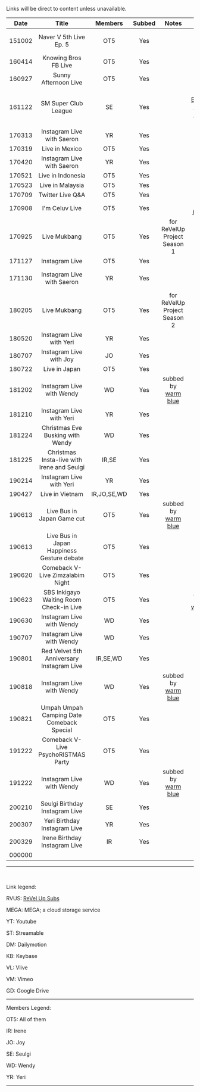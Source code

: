 Links will be direct to content unless unavailable.


| Date   | Title                                      | Members     | Subbed    | Notes                             | Links   |
|:-:     |:-:                                         |:-:          |:-:        |:-:                                |:-:      |
| 151002 | Naver V 5th Live Ep. 5                     | OT5         | Yes       |                                   | [RVUS](https://revelupsubs.com/2015/10/02/eng-151002-red-velvet-naver-v-5th-live-ep-5/), [MEGA](https://mega.nz/#!ZxgUVAZY!9SPGlyQYYnfiNEM51bxc1Cp2bbPByzJbhQ1ZOAdIHxg), [KB](https://keybase.pub/telemaxus/rv/livestream/151002%20Naver%20Live%205th%20Live%20Episode%205.mp4) |
| 160414 | Knowing Bros FB Live                       | OT5         | Yes       |                                   | [ST](https://streamable.com/s/oz7ae/oozzbi), [KB](https://keybase.pub/telemaxus/rv/livestream/160414%20Red%20Velvet%20-%20Knowing%20Bros%20FB%20Live%20with%20Heechul%20of%20Super%20Junior.mp4) |
| 160927 | Sunny Afternoon Live                       | OT5         | Yes       |                                   | [YT](https://youtu.be/WsHd3ON2zeg) |
| 161122 | SM Super Club League                       | SE          | Yes       |                                   | [w\/ Baekhyun \(YT\)](https://youtu.be/HVsrvSiCxr0), [w\/ Heechul \(YT\)](https://youtu.be/h4j7zPfCzRs) |
| 170313 | Instagram Live with Saeron                 | YR          | Yes       |                                   | [YT](https://youtu.be/LPsZ4sxvqKo) |
| 170319 | Live in Mexico                             | OT5         | Yes       |                                   | [YT](https://youtu.be/5_XsPOwl7rI) |
| 170420 | Instagram Live with Saeron                 | YR          | Yes       |                                   | [YT](https://youtu.be/ap6bGxy9uTI) |
| 170521 | Live in Indonesia                          | OT5         | Yes       |                                   | [YT](https://youtu.be/iNXasmLt9kA) |
| 170523 | Live in Malaysia                           | OT5         | Yes       |                                   | [YT](https://youtu.be/R5FYDwWEyoo) |
| 170709 | Twitter Live Q&A                           | OT5         | Yes       |                                   | [YT](https://youtu.be/egC67gnow0o) |
| 170908 | I'm Celuv Live                             | OT5         | Yes       |                                   | [RVUS \(VM\)](https://revelupsubs.com/2017/09/08/eng-170908-red-velvet-im-celuv-live/), [KB](https://keybase.pub/telemaxus/rv/livestream/170908%20Red%20Velvet%20%E1%84%85%E1%85%A6%E1%84%83%E1%85%B3%E1%84%87%E1%85%A6%E1%86%AF%E1%84%87%E1%85%A6%E1%86%BA%20I'm%20Celuv%20LIVE.mp4) |
| 170925 | Live Mukbang                               | OT5         | Yes       | for ReVelUp Project Season 1      | [YT](https://youtu.be/GulFRqOoH8c) |
| 171127 | Instagram Live                             | OT5         | Yes       |                                   | [YT](https://youtu.be/-LlHmPBizd8) |
| 171130 | Instagram Live with Saeron                 | YR          | Yes       |                                   | [RVUS](https://revelupsubs.com/2017/11/30/eng-171130-yeri-insta-live-w-saeron/), [MEGA](https://mega.nz/#!dwp1EaRQ!P5QUG1U2gqiU5VVpflUctXZ9tCHNHy_uHajcmgV1i1Y), [KB](https://keybase.pub/telemaxus/rv/livestream/171130%20Yeri%20on%20Saeron's%20Instagram%20Live%20(Copyrighted%20Songs%20Deleted).mp4) |
| 180205 | Live Mukbang                               | OT5         | Yes       | for ReVelUp Project Season 2      | [DM](https://www.dailymotion.com/embed/video/k18miW12PMjlSptdmlu), [MEGA](https://mega.nz/#!g9IWSQCJ!sQY_kbMiaGkON1gxPtRGlo7UUSFcYwsYjUTnms5pde4), [KB](https://keybase.pub/telemaxus/rv/livestream/180205%20Red%20Velvet%20-%20Oksusu%20Live%20Mukbang.mp4) |
| 180520 | Instagram Live with Yeri                   | YR          | Yes       |                                   | [YT](https://revelupsubs.com/2018/05/20/eng-180520-yeri-instagram-live/) |
| 180707 | Instagram Live with Joy                    | JO          | Yes       |                                   | [YT](https://youtu.be/3eMfxLTMq-k) |
| 180722 | Live in Japan                              | OT5         | Yes       |                                   | [YT](https://youtu.be/4Wae2wVYWa8) |
| 181202 | Instagram Live with Wendy                  | WD          | Yes       | subbed by [warm blue][warmblue]   | [YT](https://youtu.be/yqgYi3z_Ilc) |
| 181210 | Instagram Live with Yeri                   | YR          | Yes       |                                   | [YT](https://youtu.be/W46th1zcNVc) |
| 181224 | Christmas Eve Busking with Wendy           | WD          | Yes       |                                   | [YT](https://youtu.be/c1tdnIolchk) |
| 181225 | Christmas Insta-live with Irene and Seulgi | IR,SE       | Yes       |                                   | [YT](https://youtu.be/XUpX3um8T9g) |
| 190214 | Instagram Live with Yeri                   | YR          | Yes       |                                   | [YT](https://youtu.be/bs6UKf2rrd8) |
| 190427 | Live in Vietnam                            | IR,JO,SE,WD | Yes       |                                   | [YT](https://youtu.be/S6DHz5ndhTs) |
| 190613 | Live Bus in Japan Game cut                 | OT5         | Yes       | subbed by [warm blue][warmblue]   | [YT](https://www.youtube.com/watch?v=dQLJdiH5t1I) |
| 190613 | Live Bus in Japan Happiness Gesture debate | OT5         | Yes       |                                   | [YT](https://www.youtube.com/watch?v=WLgOIUixn4Q) |
| 190620 | Comeback V-Live Zimzalabim Night           | OT5         | Yes       |                                   | [VL](https://www.vlive.tv/video/134996)     |
| 190623 | SBS Inkigayo Waiting Room Check-in Live    | OT5         | Yes       |                                   | [Pt. 1](https://www.youtube.com/watch?v=W_7GM5AJp6s), [Pt. 2](https://www.youtube.com/watch?v=ZJUC3ioEqM8), [warmblue](https://www.youtube.com/watch?v=2-WnyZ8Kl4M) |
| 190630 | Instagram Live with Wendy                  | WD          | Yes       |                                   | [YT](https://youtu.be/jTPvAZ_X0L0) |
| 190707 | Instagram Live with Wendy                  | WD          | Yes       |                                   | [YT](https://www.youtube.com/watch?v=RmCvmOMm7XI) |
| 190801 | Red Velvet 5th Anniversary Instagram Live  | IR,SE,WD    | Yes       |                                   | [YT](https://youtu.be/rivpcqttZHg) |
| 190818 | Instagram Live with Wendy                  | WD          | Yes       | subbed by [warm blue][warmblue]   | [YT](https://youtu.be/07uSondP16E), [GD](https://drive.google.com/file/d/15_y7SSxl_1QWA4FGiOE757C7tuRFnMLx/view) |
| 190821 | Umpah Umpah Camping Date Comeback Special  | OT5         | Yes       |                                   | [VL](https://www.vlive.tv/video/145245) |
| 191222 | Comeback V-Live PsychoRISTMAS Party        | OT5         | Yes       |                                   | [VL](https://www.vlive.tv/video/166358) |
| 191222 | Instagram Live with Wendy                  | WD          | Yes       | subbed by [warm blue][warmblue]   | [YT](https://www.youtube.com/watch?v=YaCZZ2JDBcw) |
| 200210 | Seulgi Birthday Instagram Live             | SE          | Yes       |                                   | [YT](https://youtu.be/DOBavWPAoXc) |
| 200307 | Yeri Birthday Instagram Live               | YR          | Yes       |                                   | [YT](https://youtu.be/ZwA80E07DhE) |
| 200329 | Irene Birthday Instagram Live              | IR          | Yes       |                                   | [YT](https://youtu.be/R5UMhe0N8cE) |
| 000000 |                                            |             |           |                                   |  |

***

&nbsp;

Link legend:

RVUS: [ReVel Up Subs](https://revelupsubs.com/)

MEGA: MEGA; a cloud storage service

YT: Youtube

ST: Streamable

DM: Dailymotion

KB: Keybase

VL: Vlive

VM: Vimeo

GD: Google Drive

****

Members Legend:

OT5: All of them

IR: Irene

JO: Joy

SE: Seulgi

WD: Wendy

YR: Yeri

***

&nbsp;

[warmblue]:https://www.youtube.com/channel/UC74OVvBafaQKD2RBOvhK_XQ